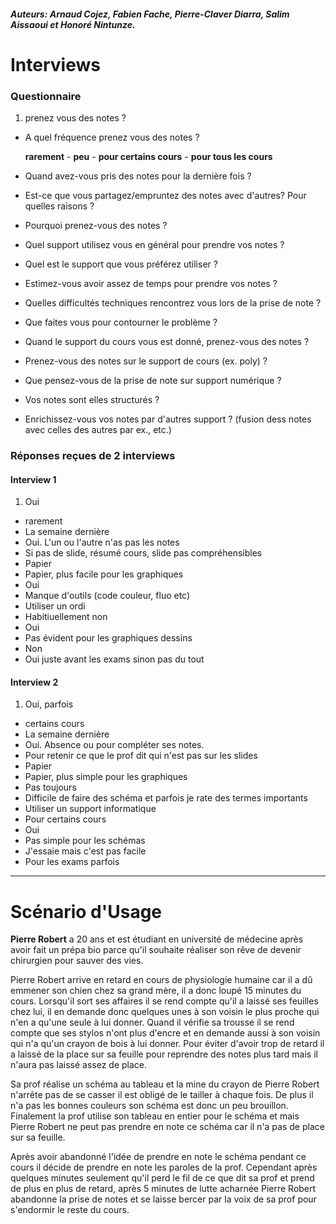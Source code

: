 #### _Auteurs: Arnaud Cojez, Fabien Fache, Pierre-Claver Diarra, Salim Aissaoui et Honoré Nintunze._

# Interviews

### Questionnaire
1. prenez vous des notes ?
- A quel fréquence prenez vous des notes ?

  **rarement** -  **peu** - **pour certains cours** - **pour tous les cours**
- Quand avez-vous pris des notes pour la dernière fois ?
- Est-ce que vous partagez/empruntez des notes avec d'autres? Pour quelles raisons ?
- Pourquoi prenez-vous des notes ?
- Quel support utilisez vous en général pour prendre vos notes ?
- Quel est le support que vous préférez utiliser ?
- Estimez-vous avoir assez de temps pour prendre vos notes ?
- Quelles difficultés techniques rencontrez vous lors de la prise de note ?
- Que faites vous pour contourner le problème ?
- Quand le support du cours vous est donné, prenez-vous des notes ?
- Prenez-vous des notes sur le support de cours (ex. poly)  ?
- Que pensez-vous de la prise de note sur support numérique ?
- Vos notes sont elles structurés ?
- Enrichissez-vous vos notes par d'autres support ? (fusion dess notes avec celles des autres par ex., etc.)

### Réponses reçues de 2 interviews

#### Interview 1
1. Oui
- rarement
- La semaine dernière
- Oui. L'un ou l'autre n'as pas les notes
- Si pas de slide, résumé cours, slide pas compréhensibles
- Papier
- Papier, plus facile pour les graphiques
- Oui
- Manque d'outils (code couleur, fluo etc)
- Utiliser un ordi
- Habitiuellement non
- Oui
- Pas évident pour les graphiques dessins
- Non
- Oui juste avant les exams sinon pas du tout

#### Interview 2
1. Oui, parfois
- certains cours
- La semaine dernière
- Oui. Absence ou pour compléter ses notes.
- Pour retenir ce que le prof dit qui n'est pas sur les slides
- Papier
- Papier, plus simple pour les graphiques
- Pas toujours
- Difficile de faire des schéma et parfois je rate des termes importants
- Utiliser un support informatique
- Pour certains cours
- Oui
- Pas simple pour les schémas
- J'essaie mais c'est pas facile
- Pour les exams parfois

---

# Scénario d'Usage

**Pierre Robert** a 20 ans et est étudiant en université de médecine après avoir fait un prépa bio parce qu'il souhaite réaliser son rêve de devenir chirurgien pour sauver des vies.

Pierre Robert arrive en retard en cours de physiologie humaine car il a dû emmener son chien chez sa grand mère, il a donc loupé 15 minutes du cours. Lorsqu'il sort ses affaires il se rend compte qu'il a laissé ses feuilles chez lui, il en demande donc quelques unes à son voisin le plus proche qui n'en a qu'une seule à lui donner. Quand il vérifie sa trousse il se rend compte que ses stylos n'ont plus d'encre et en demande aussi à son voisin qui n'a qu'un crayon de bois à lui donner. Pour éviter d'avoir trop de retard il a laissé de la place sur sa feuille pour reprendre des notes plus tard mais il n'aura pas laissé assez de place.

Sa prof réalise un schéma au tableau et la mine du crayon de Pierre Robert n'arrête pas de se casser il est obligé de le tailler à chaque fois. De plus il n'a pas les bonnes couleurs son schéma est donc un peu brouillon. Finalement la prof utilise son tableau en entier pour le schéma et mais Pierre Robert ne peut  pas prendre en note ce schéma car il n'a pas de place sur sa feuille.

Après avoir abandonné l'idée de prendre en note le schéma pendant ce cours il décide de prendre en note les paroles de la prof. Cependant après quelques minutes seulement qu'il perd le fil de ce que dit sa prof et prend de plus en plus de retard, après 5 minutes de lutte acharnée Pierre Robert abandonne la prise de notes et se laisse bercer par la voix de sa prof pour s'endormir le reste du cours.
